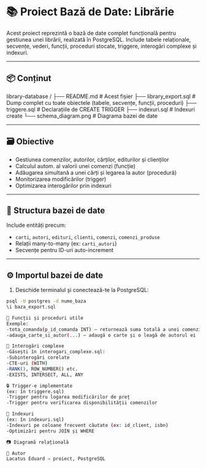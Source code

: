 # 📚 Proiect Bază de Date: Librărie

Acest proiect reprezintă o bază de date complet funcțională pentru gestiunea unei librării, realizată în PostgreSQL. Include tabele relaționale, secvențe, vederi, funcții, proceduri stocate, triggere, interogări complexe și indexuri.

---

## 📦 Conținut

library-database
/
├── README.md # Acest fișier
├── library_export.sql # Dump complet cu toate obiectele (tabele, secvențe, funcții, proceduri)
├── triggere.sql # Declarațiile de CREATE TRIGGER
├── indexuri.sql # Indexuri create
└── schema_diagram.png # Diagrama bazei de date

---

## 🗃️ Obiective

- Gestiunea comenzilor, autorilor, cărților, editurilor și clienților
- Calculul autom. al valorii unei comenzi (funcție)
- Adăugarea simultană a unei cărți și legarea la autor (procedură)
- Monitorizarea modificărilor (trigger)
- Optimizarea interogărilor prin indexuri

---

## 📐 Structura bazei de date

Include entități precum:

- `carti`, `autori`, `edituri`, `clienti`, `comenzi`, `comenzi_produse`
- Relații many-to-many (ex: `carti_autori`)
- Secvențe pentru ID-uri auto-increment

---

## ⚙️ Importul bazei de date

1. Deschide terminalul și conectează-te la PostgreSQL:
```bash
psql -U postgres -d nume_baza
\i baza_export.sql

🔧 Funcții și proceduri utile
Exemple:
-tota_comanda(p_id_comanda INT) – returnează suma totală a unei comenzi
-adauga_carte_si_autor(...) – adaugă o carte și o leagă de autorul ei

🧠 Interogări complexe
-Găsești în interogari_complexe.sql:
-Subinterogări corelate
-CTE-uri (WITH)
-RANK(), ROW_NUMBER() etc.
-EXISTS, INTERSECT, ALL, ANY

🔒 Trigger-e implementate
(ex: în triggere.sql)
-Trigger pentru logarea modificărilor de preț
-Trigger pentru verificarea disponibilității comenzilor

🚀 Indexuri
(ex: în indexuri.sql)
-Indexuri pe coloane frecvent căutate (ex: id_client, isbn)
-Optimizări pentru JOIN și WHERE

📷 Diagramă relațională

📝 Autor
Lacatus Eduard – proiect, PostgreSQL
